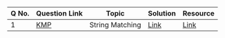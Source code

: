 | Q No. | Question Link | Topic | Solution | Resource |
|-------|--------|-------|--------|-------|
| 1 | [KMP](https://leetcode.com/problems/find-the-index-of-the-first-occurrence-in-a-string/description/)| String Matching | [Link](Algorithms/String/KMP.cpp) | [Link](https://www.youtube.com/watch?v=JoF0Z7nVSrA)
